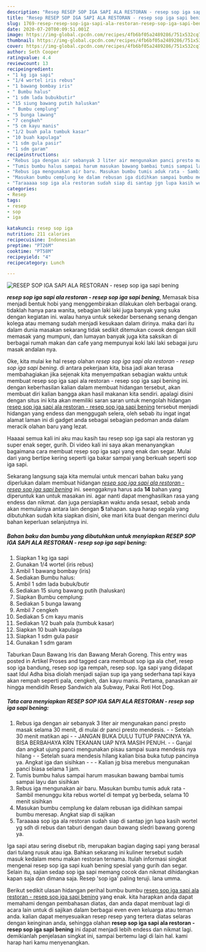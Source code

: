 ```yaml
---
description: "Resep RESEP SOP IGA SAPI ALA RESTORAN - resep sop iga sapi bening, Bisa Manjain Lidah"
title: "Resep RESEP SOP IGA SAPI ALA RESTORAN - resep sop iga sapi bening, Bisa Manjain Lidah"
slug: 1769-resep-resep-sop-iga-sapi-ala-restoran-resep-sop-iga-sapi-bening-bisa-manjain-lidah
date: 2020-07-20T00:09:51.001Z
image: https://img-global.cpcdn.com/recipes/4fb6bf05a2489286/751x532cq70/resep-sop-iga-sapi-ala-restoran-resep-sop-iga-sapi-bening-foto-resep-utama.jpg
thumbnail: https://img-global.cpcdn.com/recipes/4fb6bf05a2489286/751x532cq70/resep-sop-iga-sapi-ala-restoran-resep-sop-iga-sapi-bening-foto-resep-utama.jpg
cover: https://img-global.cpcdn.com/recipes/4fb6bf05a2489286/751x532cq70/resep-sop-iga-sapi-ala-restoran-resep-sop-iga-sapi-bening-foto-resep-utama.jpg
author: Seth Cooper
ratingvalue: 4.4
reviewcount: 13
recipeingredient:
- "1 kg iga sapi"
- "1/4 wortel iris rebus"
- "1 bawang bombay iris"
- " Bumbu halus"
- "1 sdm lada bubukbutir"
- "15 siung bawang putih haluskan"
- " Bumbu cemplung"
- "5 bunga lawang"
- "7 cengkeh"
- "5 cm kayu manis"
- "1/2 buah pala tumbuk kasar"
- "10 buah kapulaga"
- "1 sdm gula pasir"
- "1 sdm garam"
recipeinstructions:
- "Rebus iga dengan air sebanyak 3 liter air mengunakan panci presto masak selama 30 menit, di mulai dr panci presto mendesis.  - Setelah 30 menit matikan api  - JANGAN BUKA DULU TUTUP PANCINYA YA. BISA BERBAHAYA KRN TEKANAN UAP NYA MASIH PENUH.  - Ganjal dan angkat ujung panci mengunakan pisau sampai suara mendesis nya hilang  - Setelah suara mendesis hilang kalian bisa buka tutup pancinya ya. Angkat iga dan sisihkan   - Kalian jg bisa merebus mengunakan panci biasa selama 1 jam."
- "Tumis bumbu halus sampai harum masukan bawang bambai tumis sampai layu dan sisihkan"
- "Rebus iga mengunakan air baru. Masukan bumbu tumis aduk rata - Sambil menunggu kita rebus wortel di tempat yg berbeda, selama 10 menit sisihkan"
- "Masukan bumbu cemplung ke dalam rebusan iga didihkan sampai bumbu meresap. Angkat siap di sajikan"
- "Taraaaaa sop iga ala restoran sudah siap di santap jgn lupa kasih wortel yg sdh di rebus dan taburi dengan daun bawang sledri bawang goreng ya."
categories:
- Resep
tags:
- resep
- sop
- iga

katakunci: resep sop iga 
nutrition: 211 calories
recipecuisine: Indonesian
preptime: "PT26M"
cooktime: "PT58M"
recipeyield: "4"
recipecategory: Lunch

---
```



![RESEP SOP IGA SAPI ALA RESTORAN - resep sop iga sapi bening](https://img-global.cpcdn.com/recipes/4fb6bf05a2489286/751x532cq70/resep-sop-iga-sapi-ala-restoran-resep-sop-iga-sapi-bening-foto-resep-utama.jpg)

<b><i>resep sop iga sapi ala restoran - resep sop iga sapi bening</i></b>, Memasak bisa menjadi bentuk hobi yang menggembirakan dilakukan oleh berbagai orang. tidaklah hanya para wanita, sebagian laki laki juga banyak yang suka dengan kegiatan ini. walau hanya untuk sekedar bersenang senang dengan kolega atau memang sudah menjadi kesukaan dalam dirinya. maka dari itu dalam dunia masakan sekarang tidak sedikit ditemukan cowok dengan skill memasak yang mumpuni, dan lumayan banyak juga kita saksikan di berbagai rumah makan dan cafe yang mempunyai koki laki laki sebagai juru masak andalan nya.

Oke, kita mulai ke hal resep olahan <i>resep sop iga sapi ala restoran - resep sop iga sapi bening</i>. di antara pekerjaan kita, bisa jadi akan terasa membahagiakan jika sejenak kita menyempatkan sebagian waktu untuk membuat resep sop iga sapi ala restoran - resep sop iga sapi bening ini. dengan keberhasilan kalian dalam membuat hidangan tersebut, akan membuat diri kalian bangga akan hasil makanan kita sendiri. apalagi disini dengan situs ini kita akan memiliki saran saran untuk mengolah hidangan <u>resep sop iga sapi ala restoran - resep sop iga sapi bening</u> tersebut menjadi hidangan yang endess dan menggugah selera, oleh sebab itu ingat ingat alamat laman ini di gadget anda sebagai sebagian pedoman anda dalam meracik olahan baru yang lezat.

Haaaai semua kali ini aku mau kasih tau resep sop iga sapi ala restoran yg super enak seger, gurih. Di video kali ini saya akan menanyangkan bagaimana cara membuat resep sop iga sapi yang enak dan segar. Mulai dari yang bertipe kering seperti iga bakar sampai yang berkuah seperti sop iga sapi.


Sekarang langsung saja kita memulai untuk mencari bahan baku yang diperlukan dalam membuat hidangan <u><i>resep sop iga sapi ala restoran - resep sop iga sapi bening</i></u> ini. seenggaknya harus ada <b>14</b> bahan yang diperuntuk kan untuk masakan ini. agar nanti dapat menghasilkan rasa yang endess dan nikmat. dan juga persiapkan waktu anda sesaat, sebab anda akan memulainya antara lain dengan <b>5</b> tahapan. saya harap segala yang dibutuhkan sudah kita siapkan disini, oke mari kita buat dengan merinci dulu bahan keperluan selanjutnya ini.

<!--inarticleads1-->

##### Bahan baku dan bumbu yang dibutuhkan untuk menyiapkan RESEP SOP IGA SAPI ALA RESTORAN - resep sop iga sapi bening:

1. Siapkan 1 kg iga sapi
1. Gunakan 1/4 wortel (iris rebus)
1. Ambil 1 bawang bombay (iris)
1. Sediakan  Bumbu halus:
1. Ambil 1 sdm lada bubuk/butir
1. Sediakan 15 siung bawang putih (haluskan)
1. Siapkan  Bumbu cemplung:
1. Sediakan 5 bunga lawang
1. Ambil 7 cengkeh
1. Sediakan 5 cm kayu manis
1. Sediakan 1/2 buah pala (tumbuk kasar)
1. Siapkan 10 buah kapulaga
1. Siapkan 1 sdm gula pasir
1. Gunakan 1 sdm garam


Taburkan Daun Bawang Iris dan Bawang Merah Goreng. This entry was posted in Artikel Proses and tagged cara membuat sop iga ala chef, resep sop iga bandung, resep sop iga rempah, resep sop. Iga sapi yang didapat saat Idul Adha bisa diolah menjadi sajian sup iga yang sederhana tapi kaya akan rempah seperti pala, cengkeh, dan kayu manis. Pertama, panaskan air hingga mendidih Resep Sandwich ala Subway, Pakai Roti Hot Dog. 

<!--inarticleads2-->

##### Tata cara menyiapkan RESEP SOP IGA SAPI ALA RESTORAN - resep sop iga sapi bening:

1. Rebus iga dengan air sebanyak 3 liter air mengunakan panci presto masak selama 30 menit, di mulai dr panci presto mendesis.  - - Setelah 30 menit matikan api  - - JANGAN BUKA DULU TUTUP PANCINYA YA. BISA BERBAHAYA KRN TEKANAN UAP NYA MASIH PENUH.  - - Ganjal dan angkat ujung panci mengunakan pisau sampai suara mendesis nya hilang  - - Setelah suara mendesis hilang kalian bisa buka tutup pancinya ya. Angkat iga dan sisihkan  -  - - Kalian jg bisa merebus mengunakan panci biasa selama 1 jam.
1. Tumis bumbu halus sampai harum masukan bawang bambai tumis sampai layu dan sisihkan
1. Rebus iga mengunakan air baru. Masukan bumbu tumis aduk rata - Sambil menunggu kita rebus wortel di tempat yg berbeda, selama 10 menit sisihkan
1. Masukan bumbu cemplung ke dalam rebusan iga didihkan sampai bumbu meresap. Angkat siap di sajikan
1. Taraaaaa sop iga ala restoran sudah siap di santap jgn lupa kasih wortel yg sdh di rebus dan taburi dengan daun bawang sledri bawang goreng ya.


Iga sapi atau sering disebut rib, merupakan bagian daging sapi yang berasal dari tulang rusuk atau iga. Bahkan sekarang ini kuliner tersebut sudah masuk kedalam menu makan restoran ternama. Itulah informasi singkat mengenai resep sop iga sapi kuah bening spesial yang gurih dan segar. Selain itu, sajian sedap sop iga sapi memang cocok dan nikmat dihidangkan kapan saja dan dimana saja. Resep &#39;sop iga&#39; paling teruji. lana umma. 

Berikut sedikit ulasan hidangan perihal bumbu bumbu <u>resep sop iga sapi ala restoran - resep sop iga sapi bening</u> yang enak. kita harapkan anda dapat memahami dengan pembahasan diatas, dan anda dapat membuat lagi di acara lain untuk di sajikan dalam berbagai even even keluarga atau teman anda. kalian dapat menyesuaikan resep resep yang tertera diatas selaras dengan keinginan anda, sehingga olahan <b>resep sop iga sapi ala restoran - resep sop iga sapi bening</b> ini dapat menjadi lebih endess dan nikmat lagi. demikianlah penjelasan singkat ini, sampai bertemu lagi di lain hal. kami harap hari kamu menyenangkan.
